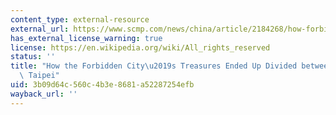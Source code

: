 ```yaml
---
content_type: external-resource
external_url: https://www.scmp.com/news/china/article/2184268/how-forbidden-citys-treasures-ended-divided-between-beijing-and-taipei
has_external_license_warning: true
license: https://en.wikipedia.org/wiki/All_rights_reserved
status: ''
title: "How the Forbidden City\u2019s Treasures Ended Up Divided between Beijing and\
  \ Taipei"
uid: 3b09d64c-560c-4b3e-8681-a52287254efb
wayback_url: ''
---
```

